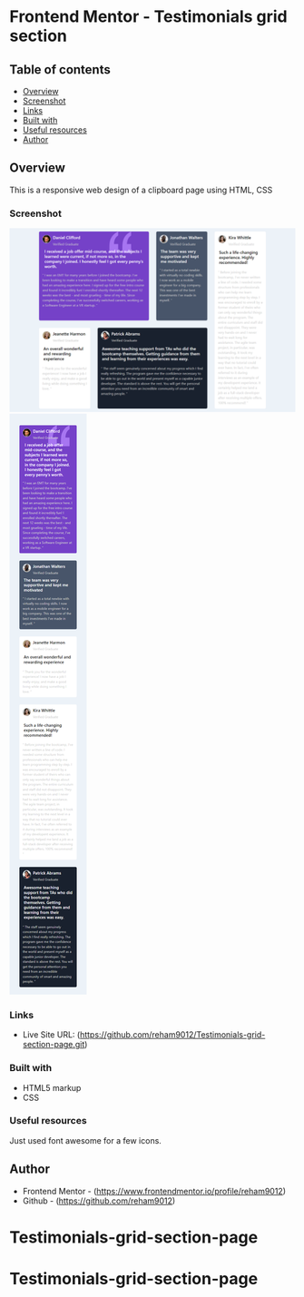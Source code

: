 # Frontend Mentor - Testimonials grid section

## Table of contents

- [Overview](#overview)
- [Screenshot](#screenshot)
- [Links](#links)
- [Built with](#built-with)
- [Useful resources](#useful-resources)
- [Author](#author)

## Overview

This is a responsive web design of a clipboard page using HTML, CSS

### Screenshot

![](desktop-%20.png)
![](mobile%20-%20.png)

### Links

- Live Site URL: (https://github.com/reham9012/Testimonials-grid-section-page.git)

### Built with

- HTML5 markup
- CSS


### Useful resources

Just used font awesome for a few icons.

## Author

- Frontend Mentor - (https://www.frontendmentor.io/profile/reham9012)
- Github - (https://github.com/reham9012)
# Testimonials-grid-section-page
# Testimonials-grid-section-page
